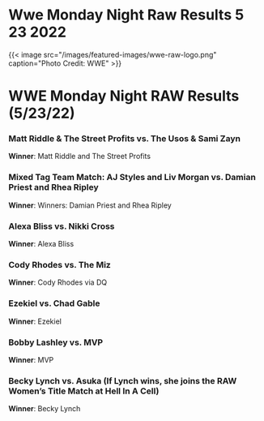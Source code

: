 # Wwe Monday Night Raw Results 5 23 2022


{{< image src="/images/featured-images/wwe-raw-logo.png" caption="Photo Credit: WWE" >}}

# WWE Monday Night RAW Results (5/23/22)

### Matt Riddle & The Street Profits vs. The Usos & Sami Zayn

**Winner**: Matt Riddle and The Street Profits

### Mixed Tag Team Match: AJ Styles and Liv Morgan vs. Damian Priest and Rhea Ripley

**Winner**: Winners: Damian Priest and Rhea Ripley

### Alexa Bliss vs. Nikki Cross

**Winner**: Alexa Bliss

### Cody Rhodes vs. The Miz

**Winner**: Cody Rhodes via DQ

### Ezekiel vs. Chad Gable

**Winner**: Ezekiel

### Bobby Lashley vs. MVP

**Winner**: MVP

### Becky Lynch vs. Asuka (If Lynch wins, she joins the RAW Women’s Title Match at Hell In A Cell)

**Winner**: Becky Lynch

